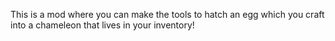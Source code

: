 This is a mod where you can make the tools to hatch an egg which you craft into a chameleon that lives in your inventory!
